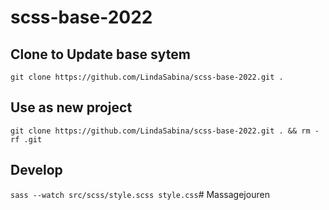 # scss-base-2022


## Clone to Update base sytem
`git clone https://github.com/LindaSabina/scss-base-2022.git .`

## Use as new project
`git clone https://github.com/LindaSabina/scss-base-2022.git . && rm -rf .git`

## Develop
`sass --watch src/scss/style.scss style.css`# Massagejouren
